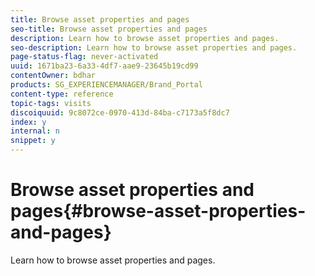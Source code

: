 ```yaml
---
title: Browse asset properties and pages
seo-title: Browse asset properties and pages
description: Learn how to browse asset properties and pages.
seo-description: Learn how to browse asset properties and pages.
page-status-flag: never-activated
uuid: 1671ba23-6a33-4df7-aae9-23645b19cd99
contentOwner: bdhar
products: SG_EXPERIENCEMANAGER/Brand_Portal
content-type: reference
topic-tags: visits
discoiquuid: 9c8072ce-0970-413d-84ba-c7173a5f8dc7
index: y
internal: n
snippet: y
---
```


# Browse asset properties and pages{#browse-asset-properties-and-pages}

Learn how to browse asset properties and pages.

